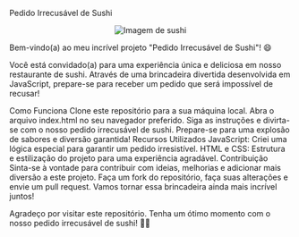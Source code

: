 Pedido Irrecusável de Sushi
<p align="center">
  <img src="[https://example.com/path/to/sushi-image.png](https://diariodorio.com/wp-content/uploads/2023/02/DSC1582alfinal2-FOTO-COMBINADO-DIVINO-30-PECAS-CREDITO-Alexander-Landau-scaled.jpg)" alt="Imagem de sushi">
</p>
Bem-vindo(a) ao meu incrível projeto "Pedido Irrecusável de Sushi"! 😄

Você está convidado(a) para uma experiência única e deliciosa em nosso restaurante de sushi. Através de uma brincadeira divertida desenvolvida em JavaScript, prepare-se para receber um pedido que será impossível de recusar!

Como Funciona
Clone este repositório para a sua máquina local.
Abra o arquivo index.html no seu navegador preferido.
Siga as instruções e divirta-se com o nosso pedido irrecusável de sushi.
Prepare-se para uma explosão de sabores e diversão garantida!
Recursos Utilizados
JavaScript: Criei uma lógica especial para garantir um pedido irresistível.
HTML e CSS: Estrutura e estilização do projeto para uma experiência agradável.
Contribuição
Sinta-se à vontade para contribuir com ideias, melhorias e adicionar mais diversão a este projeto. Faça um fork do repositório, faça suas alterações e envie um pull request. Vamos tornar essa brincadeira ainda mais incrível juntos!

Agradeço por visitar este repositório. Tenha um ótimo momento com o nosso pedido irrecusável de sushi! 🍣🎉
